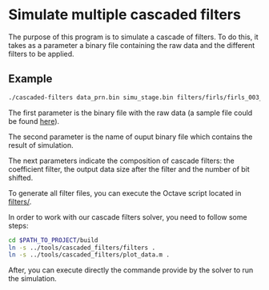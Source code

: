 Simulate multiple cascaded filters
==================================

The purpose of this program is to simulate a cascade of filters.
To do this, it takes as a parameter a binary file containing the raw data and the different filters to be applied.

## Example
```sh
./cascaded-filters data_prn.bin simu_stage.bin filters/firls/firls_003_int03 15 4 filters/firls/firls_035_int11 0 15 filters/firls/firls_019_int07 0 22
```

The first parameter is the binary file with the raw data (a sample file could be found [here](https://github.com/oscimp/cascade_filters_solver/tree/master/tools/cascaded_filters/data_prn.bin)).

The second parameter is the name of ouput binary file which contains the result of simulation.

The next parameters indicate the composition of cascade filters: the coefficient filter, the output data size after the filter and the number of bit shifted.

To generate all filter files, you can execute the Octave script located in [filters/](https://github.com/oscimp/cascade_filters_solver/tree/master/tools/cascaded_filters/filters/generate_filters.m).

In order to work with our cascade filters solver, you need to follow some steps:
```sh
cd $PATH_TO_PROJECT/build
ln -s ../tools/cascaded_filters/filters .
ln -s ../tools/cascaded_filters/plot_data.m .
```

After, you can execute directly the commande provide by the solver to run the simulation.
